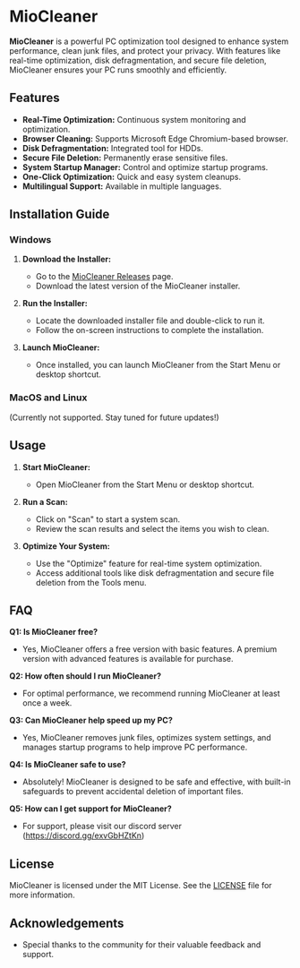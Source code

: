 # MioCleaner


**MioCleaner** is a powerful PC optimization tool designed to enhance system performance, clean junk files, and protect your privacy. With features like real-time optimization, disk defragmentation, and secure file deletion, MioCleaner ensures your PC runs smoothly and efficiently.

## Features
- **Real-Time Optimization:** Continuous system monitoring and optimization.
- **Browser Cleaning:** Supports Microsoft Edge Chromium-based browser.
- **Disk Defragmentation:** Integrated tool for HDDs.
- **Secure File Deletion:** Permanently erase sensitive files.
- **System Startup Manager:** Control and optimize startup programs.
- **One-Click Optimization:** Quick and easy system cleanups.
- **Multilingual Support:** Available in multiple languages.

## Installation Guide

### Windows

1. **Download the Installer:**
   - Go to the [MioCleaner Releases](https://github.com/WA-10/MioCleaner/releases) page.
   - Download the latest version of the MioCleaner installer.

2. **Run the Installer:**
   - Locate the downloaded installer file and double-click to run it.
   - Follow the on-screen instructions to complete the installation.

3. **Launch MioCleaner:**
   - Once installed, you can launch MioCleaner from the Start Menu or desktop shortcut.

### MacOS and Linux
(Currently not supported. Stay tuned for future updates!)

## Usage

1. **Start MioCleaner:**
   - Open MioCleaner from the Start Menu or desktop shortcut.

2. **Run a Scan:**
   - Click on "Scan" to start a system scan.
   - Review the scan results and select the items you wish to clean.

3. **Optimize Your System:**
   - Use the "Optimize" feature for real-time system optimization.
   - Access additional tools like disk defragmentation and secure file deletion from the Tools menu.

## FAQ

**Q1: Is MioCleaner free?**
- Yes, MioCleaner offers a free version with basic features. A premium version with advanced features is available for purchase.

**Q2: How often should I run MioCleaner?**
- For optimal performance, we recommend running MioCleaner at least once a week.

**Q3: Can MioCleaner help speed up my PC?**
- Yes, MioCleaner removes junk files, optimizes system settings, and manages startup programs to help improve PC performance.

**Q4: Is MioCleaner safe to use?**
- Absolutely! MioCleaner is designed to be safe and effective, with built-in safeguards to prevent accidental deletion of important files.

**Q5: How can I get support for MioCleaner?**
- For support, please visit our discord server (https://discord.gg/exvGbHZtKn)


## License

MioCleaner is licensed under the MIT License. See the [LICENSE](LICENSE) file for more information.

## Acknowledgements
- Special thanks to the community for their valuable feedback and support.
